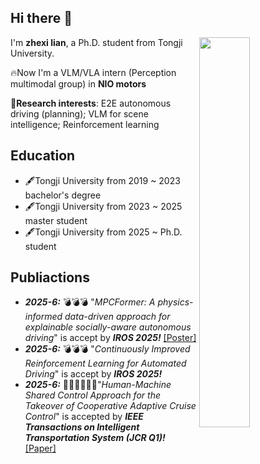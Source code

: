 ## Hi there 👋

<!--
**zhexilian/zhexilian** is a ✨ _special_ ✨ repository because its `README.md` (this file) appears on your GitHub profile.

Here are some ideas to get you started:

- 🔭 I’m currently working on ...
- 🌱 I’m currently learning ...
- 👯 I’m looking to collaborate on ...
- 🤔 I’m looking for help with ...
- 💬 Ask me about ...
- 📫 How to reach me: ...
- 😄 Pronouns: ...
- ⚡ Fun fact: ...
-->
<picture>
    <source media="(prefers-color-scheme: dark)" srcset="https://github-readme-stats-ouuan.vercel.app/api?username=zhexilian&theme=dark&show_icons=true">
    <img align="right" width="40%" src="https://github-readme-stats-ouuan.vercel.app/api?username=zhexilian&show_icons=true">
</picture>  

I'm **zhexi lian**, a Ph.D. student from Tongji University.  

:fire:Now I'm a VLM/VLA intern (Perception multimodal group) in **NIO motors**  

🤔**Research interests**: E2E autonomous driving (planning); VLM for scene intelligence; Reinforcement learning

## Education  
- 🖋️Tongji University from 2019 ~ 2023 bachelor's degree
- 🖋️Tongji University from 2023 ~ 2025 master student
- 🖋️Tongji University from 2025 ~  Ph.D. student

## Publiactions
- ***2025-6:*** :bomb::bomb::bomb: "*MPCFormer: A physics-informed data-driven approach for explainable socially-aware autonomous driving*" is accept by ***IROS 2025!*** [[Poster]](https://github.com/zhexilian/zhexilian/issues/3)
- ***2025-6:*** :bomb::bomb::bomb: "*Continuously Improved Reinforcement Learning for Automated Driving*" is accept by ***IROS 2025!***
- ***2025-6:*** :guardsman::guardsman::guardsman:"*Human-Machine Shared Control Approach for the Takeover of Cooperative Adaptive Cruise Control*" is accepted by ***IEEE Transactions on Intelligent Transportation System (JCR Q1)!*** [[Paper]](https://ieeexplore.ieee.org/abstract/document/11053216)
